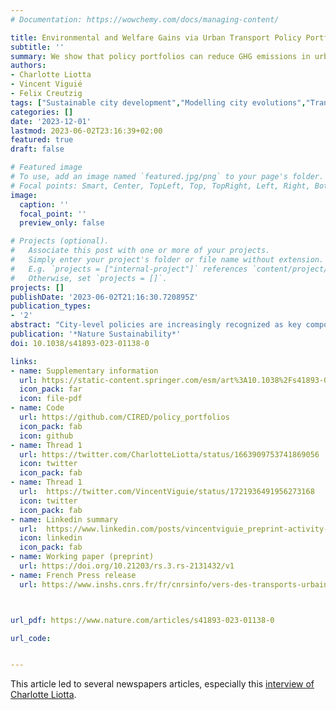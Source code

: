 ```yaml
---
# Documentation: https://wowchemy.com/docs/managing-content/

title: Environmental and Welfare Gains via Urban Transport Policy Portfolios across 120 Cities
subtitle: ''
summary: We show that policy portfolios can reduce GHG emissions in urban transport in 120 cities by 20% while improving welfare.
authors:
- Charlotte Liotta
- Vincent Viguié
- Felix Creutzig
tags: ["Sustainable city development","Modelling city evolutions","Transport emissions"]
categories: []
date: '2023-12-01'
lastmod: 2023-06-02T23:16:39+02:00
featured: true
draft: false

# Featured image
# To use, add an image named `featured.jpg/png` to your page's folder.
# Focal points: Smart, Center, TopLeft, Top, TopRight, Left, Right, BottomLeft, Bottom, BottomRight.
image:
  caption: ''
  focal_point: ''
  preview_only: false

# Projects (optional).
#   Associate this post with one or more of your projects.
#   Simply enter your project's folder or file name without extension.
#   E.g. `projects = ["internal-project"]` references `content/project/deep-learning/index.md`.
#   Otherwise, set `projects = []`.
projects: []
publishDate: '2023-06-02T21:16:30.720895Z'
publication_types:
- '2'
abstract: "City-level policies are increasingly recognized as key components of strategies to reduce transport greenhouse gas emissions. However, at a global scale, their total efficiencies, costs and practical feasibility remain unclear. Here we use a spatially explicit monocentric urban economic model, systematically calibrated on 120 cities worldwide, to analyse the impact of four representative policies aimed at mitigating transportation greenhouse gas emissions, also accounting for their economic welfare impacts and health co-benefits. Applying these policies in all cities, we find that total transportation greenhouse gas emissions can be reduced by 31% in 15 years, compared with the baseline scenario. However, the consequences of the same policies vary widely between cities, with specific effects depending on the policy considered, income level, population growth rate, spatial organization and existing public transport supply. Impacts on transport emissions span from high to almost zero, and consequences in terms of welfare can either be positive or negative. Applying welfare-increasing policy portfolios captures most of the emission reductions: overall, they reduce emissions by 22% in 15 years. Our results highlight that there is no one-size-fits-all policy. However, with context-specific strategies, large emission reductions can globally be achieved while improving welfare."
publication: '*Nature Sustainability*'
doi: 10.1038/s41893-023-01138-0

links:
- name: Supplementary information
  url: https://static-content.springer.com/esm/art%3A10.1038%2Fs41893-023-01138-0/MediaObjects/41893_2023_1138_MOESM1_ESM.pdf
  icon_pack: far
  icon: file-pdf
- name: Code
  url: https://github.com/CIRED/policy_portfolios
  icon_pack: fab
  icon: github
- name: Thread 1
  url: https://twitter.com/CharlotteLiotta/status/1663909753741869056
  icon: twitter
  icon_pack: fab
- name: Thread 1
  url:  https://twitter.com/VincentViguie/status/1721936491956273168
  icon: twitter
  icon_pack: fab
- name: Linkedin summary
  url:  https://www.linkedin.com/posts/vincentviguie_preprint-activity-7127712651303882752-tj-6
  icon: linkedin
  icon_pack: fab
- name: Working paper (preprint)
  url: https://doi.org/10.21203/rs.3.rs-2131432/v1
- name: French Press release
  url: https://www.inshs.cnrs.fr/fr/cnrsinfo/vers-des-transports-urbains-respectueux-du-climat-et-des-populations



url_pdf: https://www.nature.com/articles/s41893-023-01138-0

url_code: 


---
```


This article led to several newspapers articles, especially this [interview of Charlotte Liotta](https://www.lemondedelenergie.com/transport-urbain-seul-correspond-environ-8-emissions-totales-mondiales-ges/2023/10/26/).